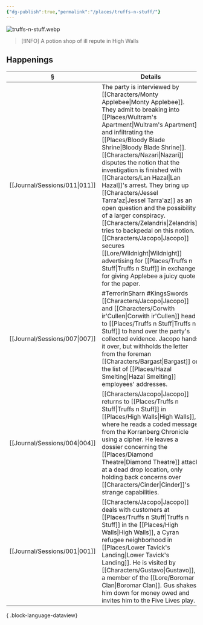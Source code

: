 ```yaml
---
{"dg-publish":true,"permalink":"/places/truffs-n-stuff/"}
---
```


![truffs-n-stuff.webp](/img/user/z_attachments/truffs-n-stuff.webp)
> [!INFO] A potion shop of ill repute in High Walls
## Happenings
| §                                | Details                                                                                                                                                                                                                                                                                                                                                                                                                                                                                                                              |
| -------------------------------- | ------------------------------------------------------------------------------------------------------------------------------------------------------------------------------------------------------------------------------------------------------------------------------------------------------------------------------------------------------------------------------------------------------------------------------------------------------------------------------------------------------------------------------------ |
| [[Journal/Sessions/011\|011]] | The party is interviewed by [[Characters/Monty Applebee\|Monty Applebee]]. They admit to breaking into [[Places/Wultram's Apartment\|Wultram's Apartment]] and infiltrating the [[Places/Bloody Blade Shrine\|Bloody Blade Shrine]]. [[Characters/Nazari\|Nazari]] disputes the notion that the investigation is finished with [[Characters/Lan Hazal\|Lan Hazal]]'s arrest. They bring up [[Characters/Jessel Tarra'az\|Jessel Tarra'az]] as an open question and the possibility of a larger conspiracy. [[Characters/Zelandris\|Zelandris]] tries to backpedal on this notion. [[Characters/Jacopo\|Jacopo]] secures [[Lore/Wildnight\|Wildnight]] advertising for [[Places/Truffs n Stuff\|Truffs n Stuff]] in exchange for giving Applebee a juicy quote for the paper. |
| [[Journal/Sessions/007\|007]] | #TerrorInSharn #KingsSwords [[Characters/Jacopo\|Jacopo]] and [[Characters/Corwith ir'Cullen\|Corwith ir'Cullen]] head to [[Places/Truffs n Stuff\|Truffs n Stuff]] to hand over the party's collected evidence. Jacopo hands it over, but withholds the letter from the foreman [[Characters/Bargast\|Bargast]] or the list of [[Places/Hazal Smelting\|Hazal Smelting]] employees' addresses.                                                                                                                                                                                                                                                         |
| [[Journal/Sessions/004\|004]] | [[Characters/Jacopo\|Jacopo]] returns to [[Places/Truffs n Stuff\|Truffs n Stuff]] in [[Places/High Walls\|High Walls]], where he reads a coded message from the Korranberg Chronicle using a cipher. He leaves a dossier concerning the [[Places/Diamond Theatre\|Diamond Theatre]] attack at a dead drop location, only holding back concerns over [[Characters/Cinder\|Cinder]]'s strange capabilities.                                                                                                                                                                                                                                   |
| [[Journal/Sessions/001\|001]] | [[Characters/Jacopo\|Jacopo]] deals with customers at [[Places/Truffs n Stuff\|Truffs n Stuff]] in the [[Places/High Walls\|High Walls]], a Cyran refugee neighborhood in [[Places/Lower Tavick's Landing\|Lower Tavick's Landing]]. He is visited by [[Characters/Gustavo\|Gustavo]], a member of the [[Lore/Boromar Clan\|Boromar Clan]]. Gus shakes him down for money owed and invites him to the Five Lives play.                                                                                                                                                                                                                                                  |

{ .block-language-dataview}